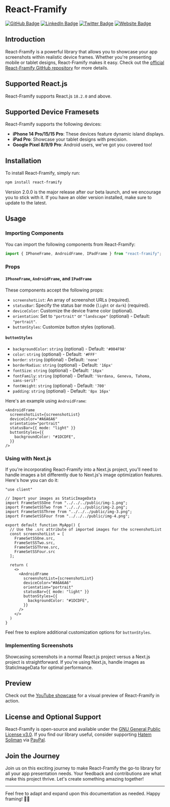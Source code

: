 # React-Framify

[![GitHub Badge](https://img.shields.io/badge/GitHub-100000?style=for-the-badge&logo=github&logoColor=white)](https://github.com/CodeNKoffee)
[![LinkedIn Badge](https://img.shields.io/badge/LinkedIn-0077B5?style=for-the-badge&logo=linkedin&logoColor=white)](https://linkedin.com/in/h4temsoliman)
[![Twitter Badge](https://img.shields.io/badge/Twitter-1DA1F2?style=for-the-badge&logo=twitter&logoColor=white)](https://twitter.com/h4temsoliman)
[![Website Badge](https://img.shields.io/badge/website-000000?style=for-the-badge&logo=About.me&logoColor=white)](https://hatemsoliman.dev)

## Introduction

React-Framify is a powerful library that allows you to showcase your app screenshots within realistic device frames. Whether you're presenting mobile or tablet designs, React-Framify makes it easy. Check out the [official React-Framify GitHub repository](https://github.com/CodeNKoffee/react-framify) for more details.

## Supported React.js

React-Framify supports React.js `18.2.0` and above.

## Supported Device Framesets

React-Framify supports the following devices:

- **iPhone 14 Pro/15/15 Pro**: These devices feature dynamic island displays.
- **iPad Pro**: Showcase your tablet designs with precision.
- **Google Pixel 8/9/9 Pro**: Android users, we've got you covered too!

## Installation

To install React-Framify, simply run:

```bash
npm install react-framify
```

Version 2.0.0 is the major release after our beta launch, and we encourage you to stick with it. If you have an older version installed, make sure to update to the latest.

## Usage

### Importing Components

You can import the following components from React-Framify:

```jsx
import { IPhoneFrame, AndroidFrame, IPadFrame } from "react-framify";
```

### Props

#### `IPhoneFrame`, `AndroidFrame`, and `IPadFrame`

These components accept the following props:

- `screenshotList`: An array of screenshot URLs (required).
- `statusBar`: Specify the status bar mode (`light` or `dark`) (required).
- `deviceColor`: Customize the device frame color (optional).
- `orientation`: Set to `"portrait"` or `"landscape"` (optional) - Default: `"portrait"`.
- `buttonStyles`: Customize button styles (optional).

#### `buttonStyles`

- `backgroundColor`: `string` (optional) - Default: `'#004F98'`
- `color`: `string` (optional) - Default: `'#FFF'`
- `border`: `string` (optional) - Default: `'none'`
- `borderRadius`: `string` (optional) - Default: `'16px'`
- `fontSize`: `string` (optional) - Default: `'16px'`
- `fontFamily`: `string` (optional) - Default: `'Verdana, Geneva, Tahoma, sans-serif'`
- `fontWeight`: `string` (optional) - Default: `'700'`
- `padding`: `string` (optional) - Default: `'8px 16px'`

Here's an example using `AndroidFrame`:

```tsx
<AndroidFrame
  screenshotList={screenshotList}
  deviceColor="#A6A6A6"
  orientation="portrait"
  statusBar={{ mode: "light" }}
  buttonStyles={{
    backgroundColor: "#1DCDFE",
  }}
/>
```

### Using with Next.js

If you're incorporating React-Framify into a Next.js project, you'll need to handle images a bit differently due to Next.js's image optimization features. Here's how you can do it:

```tsx
"use client"

// Import your images as StaticImageData
import FrameSetSSOne from "../../../public/img-1.png";
import FrameSetSSTwo from "../../../public/img-2.png";
import FrameSetSSThree from "../../../public/img-3.png";
import FrameSetSSFour from "../../../public/img-4.png";

export default function MyApp() {
  // Use the .src attribute of imported images for the screenshotList
  const screenshotList = [
    FrameSetSSOne.src,
    FrameSetSSTwo.src,
    FrameSetSSThree.src,
    FrameSetSSFour.src
  ];

  return (
    <>
      <AndroidFrame
        screenshotList={screenshotList}
        deviceColor="#A6A6A6"
        orientation="portrait"
        statusBar={{ mode: "light" }}
        buttonStyles={{
          backgroundColor: "#1DCDFE",
        }}
      />
    </>
  )
}
```

Feel free to explore additional customization options for `buttonStyles`.

### Implementing Screenshots

Showcasing screenshots in a normal React.js project versus a Next.js project is straightforward. If you're using Next.js, handle images as StaticImageData for optimal performance.

## Preview

Check out the [YouTube showcase](https://youtu.be/your-youtube-link) for a visual preview of React-Framify in action.

## License and Optional Support

React-Framify is open-source and available under the [GNU General Public License v3.0](/LICENSE). If you find our library useful, consider supporting [Hatem Soliman](https://hatemsoliman.dev) via [PayPal](https://paypal.me/h4temsoliman?country.x=EG&locale.x=en_US).

## Join the Journey

Join us on this exciting journey to make React-Framify the go-to library for all your app presentation needs. Your feedback and contributions are what make this project thrive. Let's create something amazing together!

---

Feel free to adapt and expand upon this documentation as needed. Happy framing! 📱🚀
